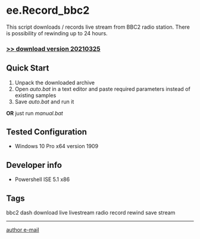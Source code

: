 # ee.Record_bbc2

This script downloads / records live stream from BBC2 radio station. There is possibility of rewinding up to 24 hours.

### [>> download version 20210325](https://github.com/rytsikau/ee.record_bbc2/releases/download/20210325/ee.record_bbc2_20210325.zip)



## Quick Start

1. Unpack the downloaded archive
2. Open *auto.bat* in a text editor and paste required parameters instead of existing samples
3. Save *auto.bat* and run it

**OR** just run *manual.bat*



## Tested Configuration

* Windows 10 Pro x64 version 1909



## Developer info

* Powershell ISE 5.1 x86



## Tags

bbc2 dash download live livestream radio record rewind save stream

---
[author e-mail](mailto:y.rytsikau@gmail.com)

